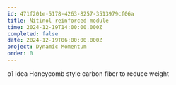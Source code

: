 ```yaml
---
id: 471f201e-5178-4263-8257-3513979cf06a
title: Nitinol reinforced module
time: 2024-12-19T14:00:00.000Z
completed: false
date: 2024-12-19T06:00:00.000Z
project: Dynamic Momentum
order: 0
---
```


o1 idea
Honeycomb style carbon fiber to reduce weight
